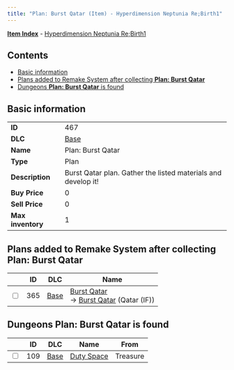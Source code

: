 ```yaml
---
title: "Plan: Burst Qatar (Item) - Hyperdimension Neptunia Re;Birth1"
---
```


[**Item Index**](/neptunia/rb1/item/index.html) - [Hyperdimension Neptunia Re;Birth1](/neptunia/rb1)

## Contents

- [Basic information](#basic-information)
- [Plans added to Remake System after collecting **Plan: Burst Qatar**](#plans-added-to-remake-system-after-collecting-plan-burst-qatar)
- [Dungeons **Plan: Burst Qatar** is found](#dungeons-plan-burst-qatar-is-found)

## Basic information

|   |   |
| -- | -- |
| **ID** | 467 |
| **DLC** | [Base](/neptunia/rb1/dlc/1-base.html) |
| **Name** | Plan: Burst Qatar |
| **Type** | Plan |
| **Description** | Burst Qatar plan. Gather the listed materials and develop it! |
| **Buy Price** | 0 |
| **Sell Price** | 0 |
| **Max inventory** | 1 |

## Plans added to Remake System after collecting **Plan: Burst Qatar**

|    | ID | DLC | Name |
| -- | -- | --- | ---- |
| <input type="checkbox" id="rb1-remake-1-365" class="trackbox" /> | 365 | [Base](/neptunia/rb1/dlc/1-base.html) | [Burst Qatar](/neptunia/rb1/remake/1-365-burst-qatar.html)<br />→ [Burst Qatar](/neptunia/rb1/item/1-2305-burst-qatar.html) (Qatar (IF)) |

## Dungeons **Plan: Burst Qatar** is found

|    | ID | DLC | Name | From |
| -- | -- | --- | ---- | ---- |
| <input type="checkbox" id="rb1-dungeon-1-109" class="trackbox" /> | 109 | [Base](/neptunia/rb1/dlc/1-base.html) | [Duty Space](/neptunia/rb1/dungeon/1-109-duty-space.html) | Treasure |
